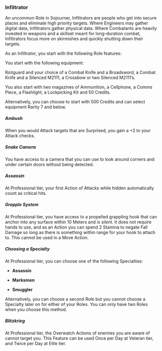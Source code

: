 ### Infiltrator

An uncommon Role in Sojourner, Infiltrators are people who get into secure places and eliminate high priority targets. Where Engineers may gather digital data, Infiltrators gather physical data. Where Combatants are heavily invested in weapons and a skillset meant for long-duration combat, Infiltrators focus more on skirmishes and quickly shutting down their targets.

  

As an Infiltrator, you start with the following Role features:

You start with the following equipment:

Riotguard and your choice of a Combat Knife and a Broadsword, a Combat Knife and a Silenced M2111, a Crossbow or two Silenced M2111’s.

You also start with two magazines of Ammunition, a Cellphone, a Comms Piece, a Flashlight, a Lockpicking Kit and 50 Credits.

Alternatively, you can choose to start with 500 Credits and can select equipment Rarity 7 and below.

##### **Ambush**

When you would Attack targets that are Surprised, you gain a +2 to your Attack checks.

##### **Snake Camera**

You have access to a camera that you can use to look around corners and under certain doors without being detected.

##### **Assassin**

At Professional tier, your first Action of Attacks while hidden automatically count as critical hits.

##### **Grapple System**

At Professional tier, you have access to a propelled grappling hook that can anchor into any surface within 10 Meters and is silent. It does not require hands to use, and as an Action you can spend 2 Stamina to negate Fall Damage so long as there is something within range for your hook to attach to. This cannot be used in a Move Action.

##### **Choosing a Specialty**

At Professional tier, you can choose one of the following Specialties:

- **Assassin**

- **Marksmen**

- **Smuggler**

Alternatively, you can choose a second Role but you cannot choose a Specialty later on for either of your Roles. You can only have two Roles when you choose this method.

##### **Blitzkrieg**

At Professional tier, the Overwatch Actions of enemies you are aware of cannot target you. This Feature can be used Once per Day at Veteran tier, and Twice per Day at Elite tier.